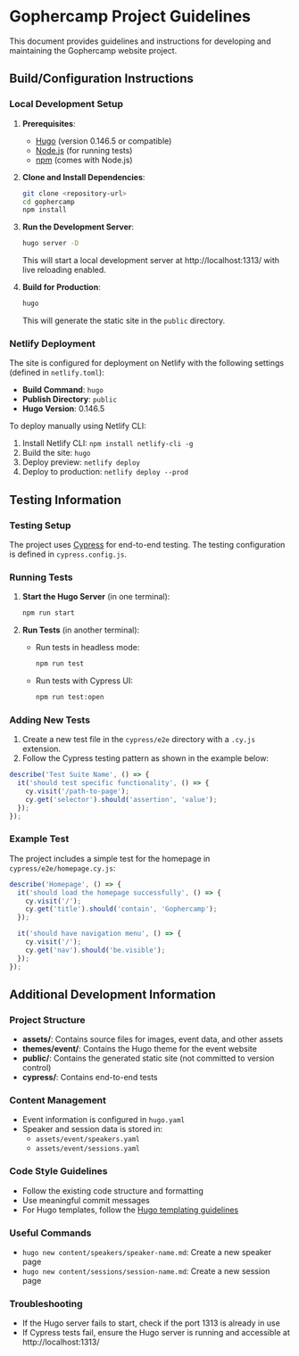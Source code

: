 # Gophercamp Project Guidelines

This document provides guidelines and instructions for developing and maintaining the Gophercamp website project.

## Build/Configuration Instructions

### Local Development Setup

1. **Prerequisites**:
   - [Hugo](https://gohugo.io/installation/) (version 0.146.5 or compatible)
   - [Node.js](https://nodejs.org/) (for running tests)
   - [npm](https://www.npmjs.com/) (comes with Node.js)

2. **Clone and Install Dependencies**:
   ```bash
   git clone <repository-url>
   cd gophercamp
   npm install
   ```

3. **Run the Development Server**:
   ```bash
   hugo server -D
   ```
   This will start a local development server at http://localhost:1313/ with live reloading enabled.

4. **Build for Production**:
   ```bash
   hugo
   ```
   This will generate the static site in the `public` directory.

### Netlify Deployment

The site is configured for deployment on Netlify with the following settings (defined in `netlify.toml`):

- **Build Command**: `hugo`
- **Publish Directory**: `public`
- **Hugo Version**: 0.146.5

To deploy manually using Netlify CLI:

1. Install Netlify CLI: `npm install netlify-cli -g`
2. Build the site: `hugo`
3. Deploy preview: `netlify deploy`
4. Deploy to production: `netlify deploy --prod`

## Testing Information

### Testing Setup

The project uses [Cypress](https://www.cypress.io/) for end-to-end testing. The testing configuration is defined in `cypress.config.js`.

### Running Tests

1. **Start the Hugo Server** (in one terminal):
   ```bash
   npm run start
   ```

2. **Run Tests** (in another terminal):
   - Run tests in headless mode:
     ```bash
     npm run test
     ```
   - Run tests with Cypress UI:
     ```bash
     npm run test:open
     ```

### Adding New Tests

1. Create a new test file in the `cypress/e2e` directory with a `.cy.js` extension.
2. Follow the Cypress testing pattern as shown in the example below:

```javascript
describe('Test Suite Name', () => {
  it('should test specific functionality', () => {
    cy.visit('/path-to-page');
    cy.get('selector').should('assertion', 'value');
  });
});
```

### Example Test

The project includes a simple test for the homepage in `cypress/e2e/homepage.cy.js`:

```javascript
describe('Homepage', () => {
  it('should load the homepage successfully', () => {
    cy.visit('/');
    cy.get('title').should('contain', 'Gophercamp');
  });

  it('should have navigation menu', () => {
    cy.visit('/');
    cy.get('nav').should('be.visible');
  });
});
```

## Additional Development Information

### Project Structure

- **assets/**: Contains source files for images, event data, and other assets
- **themes/event/**: Contains the Hugo theme for the event website
- **public/**: Contains the generated static site (not committed to version control)
- **cypress/**: Contains end-to-end tests

### Content Management

- Event information is configured in `hugo.yaml`
- Speaker and session data is stored in:
  - `assets/event/speakers.yaml`
  - `assets/event/sessions.yaml`

### Code Style Guidelines

- Follow the existing code structure and formatting
- Use meaningful commit messages
- For Hugo templates, follow the [Hugo templating guidelines](https://gohugo.io/templates/introduction/)

### Useful Commands

- `hugo new content/speakers/speaker-name.md`: Create a new speaker page
- `hugo new content/sessions/session-name.md`: Create a new session page

### Troubleshooting

- If the Hugo server fails to start, check if the port 1313 is already in use
- If Cypress tests fail, ensure the Hugo server is running and accessible at http://localhost:1313/